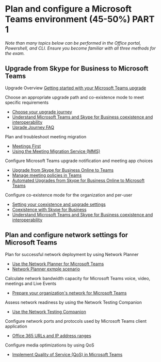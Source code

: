 # Plan and configure a Microsoft Teams environment (45-50%) PART 1

*Note than many topics below can be performed in the Office portal, Powershell, and CLI.  Ensure you become familiar with all three methods for the exam.*

## Upgrade from Skype for Business to Microsoft Teams

Upgrade Overview [Getting started with your Microsoft Teams upgrade](https://docs.microsoft.com/en-us/microsoftteams/upgrade-start-here)

Choose an appropriate upgrade path and co-existence mode to meet specific requirements 

- [Choose your upgrade journey](https://docs.microsoft.com/en-us/microsoftteams/upgrade-and-coexistence-of-skypeforbusiness-and-teams)
- [Understand Microsoft Teams and Skype for Business coexistence and interoperability](https://docs.microsoft.com/en-us/microsoftteams/teams-and-skypeforbusiness-coexistence-and-interoperability)
- [Uprade Journey FAQ](https://docs.microsoft.com/en-us/microsoftteams/faq-journey)

Plan and troubleshoot meeting migration

- [Meetings First](https://docs.microsoft.com/en-us/microsoftteams/meetings-first)
- [Using the Meeting Migration Service (MMS)](https://docs.microsoft.com/en-us/SkypeForBusiness/audio-conferencing-in-office-365/setting-up-the-meeting-migration-service-mms?toc=/MicrosoftTeams/toc.json&bc=/microsoftteams/breadcrumb/toc.json)

Configure Microsoft Teams upgrade notification and meeting app choices

- [Upgrade from Skype for Business Online to Teams](https://docs.microsoft.com/en-us/MicrosoftTeams/upgrade-to-teams-execute-skypeforbusinessonline)
- [Manage meeting policies in Teams](https://docs.microsoft.com/en-us/microsoftteams/meeting-policies-in-teams)
- [Automated Upgrades from Skype for Business Online to Microsoft Teams](https://docs.microsoft.com/en-us/microsoftteams/upgrade-automated)

Configure co-existence mode for the organization and per-user

- [Setting your coexistence and upgrade settings](https://docs.microsoft.com/en-us/microsoftteams/setting-your-coexistence-and-upgrade-settings)
- [Coexistence with Skype for Business](https://docs.microsoft.com/en-us/microsoftteams/coexistence-chat-calls-presence)
- [Understand Microsoft Teams and Skype for Business coexistence and interoperability](https://docs.microsoft.com/en-us/microsoftteams/teams-and-skypeforbusiness-coexistence-and-interoperability)

  

## Plan and configure network settings for Microsoft Teams

Plan for successful network deployment by using Network Planner

- [Use the Network Planner for Microsoft Teams](https://docs.microsoft.com/en-us/microsoftteams/network-planner)
- [Network Planner exmple scenario](https://docs.microsoft.com/en-us/microsoftteams/tutorial-network-planner-example)

Calculate network bandwidth capacity for Microsoft Teams voice, video, meetings and Live Events

- [Prepare your organization's network for Microsoft Teams](https://docs.microsoft.com/en-US/microsoftteams/prepare-network)

Assess network readiness by using the Network Testing Companion

- [Use the Network Testing Companion](https://docs.microsoft.com/en-US/microsoftteams/use-network-testing-companion)

Configure network ports and protocols used by Microsoft Teams client application

- [Office 365 URLs and IP address ranges](https://docs.microsoft.com/en-us/office365/enterprise/urls-and-ip-address-ranges)

Configure media optimizations by using QoS

- [Implement Quality of Service (QoS) in Microsoft Teams](https://docs.microsoft.com/en-us/microsoftteams/qos-in-teams)




